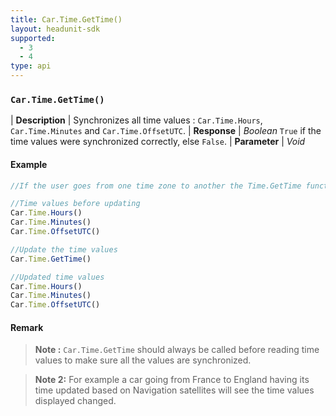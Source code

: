 ```yaml
---
title: Car.Time.GetTime()
layout: headunit-sdk
supported:
  - 3
  - 4
type: api
---
```


### `Car.Time.GetTime()`

| **Description** | Synchronizes all time values : `Car.Time.Hours`, `Car.Time.Minutes` and `Car.Time.OffsetUTC`.
| **Response** | *Boolean*  `True` if the time values were synchronized correctly, else `False`.
| **Parameter**   | *Void*

#### Example

```javascript
//If the user goes from one time zone to another the Time.GetTime function will update all time values

//Time values before updating
Car.Time.Hours()
Car.Time.Minutes()
Car.Time.OffsetUTC()

//Update the time values
Car.Time.GetTime()

//Updated time values
Car.Time.Hours()
Car.Time.Minutes()
Car.Time.OffsetUTC()
```
	
#### Remark

>**Note :** `Car.Time.GetTime` should always be called before reading time values to make sure all the values are synchronized.

>**Note 2:** For example a car going from France to England having its time updated based on Navigation satellites  will see the time values displayed changed.